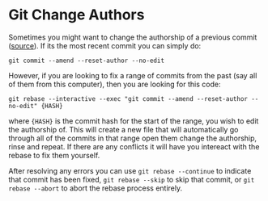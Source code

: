 # Git Change Authors

Sometimes you might want to change the authorship of a previous commit ([source][]).
If its the most recent commit you can simply do:

```Git
git commit --amend --reset-author --no-edit
```


However, if you are looking to fix a range of commits from the past (say all of them from this computer), then you are looking for this code:

```git
git rebase --interactive --exec "git commit --amend --reset-author --no-edit" {HASH}
```

where `{HASH}` is the commit hash for the start of the range, you wish to edit the authorship of. 
This will create a new file that will automatically go through all of the commits in that range open them change the authorship, rinse and repeat. If there are any conflicts it will have you intereact with the rebase to fix them yourself.

After resolving any errors you can use `git rebase --continue` to indicate that commit has been fixed, `git rebase --skip` to skip that commit, or `git rebase --abort` to abort the rebase process entirely.


[source]: https://jdhao.github.io/2022/08/05/update_commit_author_info_git/
